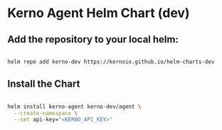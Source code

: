 # Kerno Agent Helm Chart (dev)

## Add the repository to your local helm:

```bash

helm repo add kerno-dev https://kernoio.github.io/helm-charts-dev

```

## Install the Chart

```bash

helm install kerno-agent kerno-dev/agent \
  --create-namespace \
  --set api-key="<KERNO_API_KEY>"
```
